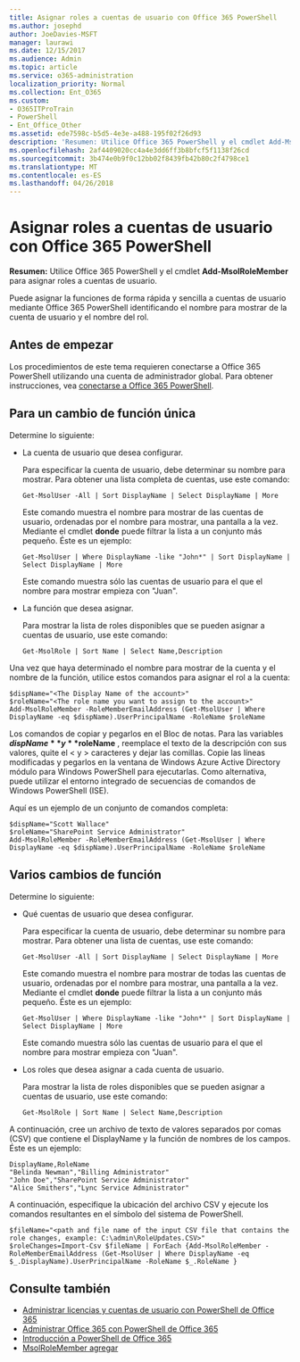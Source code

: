 ```yaml
---
title: Asignar roles a cuentas de usuario con Office 365 PowerShell
ms.author: josephd
author: JoeDavies-MSFT
manager: laurawi
ms.date: 12/15/2017
ms.audience: Admin
ms.topic: article
ms.service: o365-administration
localization_priority: Normal
ms.collection: Ent_O365
ms.custom:
- O365ITProTrain
- PowerShell
- Ent_Office_Other
ms.assetid: ede7598c-b5d5-4e3e-a488-195f02f26d93
description: 'Resumen: Utilice Office 365 PowerShell y el cmdlet Add-MsolRoleMember para asignar roles a cuentas de usuario.'
ms.openlocfilehash: 2af4409020cc4a4e3dd6ff3b8bfcf5f1138f26cd
ms.sourcegitcommit: 3b474e0b9f0c12bb02f8439fb42b80c2f4798ce1
ms.translationtype: MT
ms.contentlocale: es-ES
ms.lasthandoff: 04/26/2018
---
```

# <a name="assign-roles-to-user-accounts-with-office-365-powershell"></a>Asignar roles a cuentas de usuario con Office 365 PowerShell

 **Resumen:** Utilice Office 365 PowerShell y el cmdlet **Add-MsolRoleMember** para asignar roles a cuentas de usuario.
  
Puede asignar la funciones de forma rápida y sencilla a cuentas de usuario mediante Office 365 PowerShell identificando el nombre para mostrar de la cuenta de usuario y el nombre del rol.
  
## <a name="before-you-begin"></a>Antes de empezar

Los procedimientos de este tema requieren conectarse a Office 365 PowerShell utilizando una cuenta de administrador global. Para obtener instrucciones, vea [conectarse a Office 365 PowerShell](connect-to-office-365-powershell.md).
  
## <a name="for-a-single-role-change"></a>Para un cambio de función única

Determine lo siguiente:
  
- La cuenta de usuario que desea configurar.
    
    Para especificar la cuenta de usuario, debe determinar su nombre para mostrar. Para obtener una lista completa de cuentas, use este comando:
    
  ```
  Get-MsolUser -All | Sort DisplayName | Select DisplayName | More
  ```

    Este comando muestra el nombre para mostrar de las cuentas de usuario, ordenadas por el nombre para mostrar, una pantalla a la vez. Mediante el cmdlet **donde** puede filtrar la lista a un conjunto más pequeño. Éste es un ejemplo:
    
  ```
  Get-MsolUser | Where DisplayName -like "John*" | Sort DisplayName | Select DisplayName | More
  ```

    Este comando muestra sólo las cuentas de usuario para el que el nombre para mostrar empieza con "Juan".
    
- La función que desea asignar.
    
    Para mostrar la lista de roles disponibles que se pueden asignar a cuentas de usuario, use este comando:
    
  ```
  Get-MsolRole | Sort Name | Select Name,Description
  ```

Una vez que haya determinado el nombre para mostrar de la cuenta y el nombre de la función, utilice estos comandos para asignar el rol a la cuenta:
  
```
$dispName="<The Display Name of the account>"
$roleName="<The role name you want to assign to the account>"
Add-MsolRoleMember -RoleMemberEmailAddress (Get-MsolUser | Where DisplayName -eq $dispName).UserPrincipalName -RoleName $roleName
```

Los comandos de copiar y pegarlos en el Bloc de notas. Para las variables **$dispName** y **$roleName** , reemplace el texto de la descripción con sus valores, quite el \< y > caracteres y dejar las comillas. Copie las líneas modificadas y pegarlos en la ventana de Windows Azure Active Directory módulo para Windows PowerShell para ejecutarlas. Como alternativa, puede utilizar el entorno integrado de secuencias de comandos de Windows PowerShell (ISE).
  
Aquí es un ejemplo de un conjunto de comandos completa:
  
```
$dispName="Scott Wallace"
$roleName="SharePoint Service Administrator"
Add-MsolRoleMember -RoleMemberEmailAddress (Get-MsolUser | Where DisplayName -eq $dispName).UserPrincipalName -RoleName $roleName
```

## <a name="for-multiple-role-changes"></a>Varios cambios de función

Determine lo siguiente:
  
- Qué cuentas de usuario que desea configurar.
    
    Para especificar la cuenta de usuario, debe determinar su nombre para mostrar. Para obtener una lista de cuentas, use este comando:
    
  ```
  Get-MsolUser -All | Sort DisplayName | Select DisplayName | More
  ```

    Este comando muestra el nombre para mostrar de todas las cuentas de usuario, ordenadas por el nombre para mostrar, una pantalla a la vez. Mediante el cmdlet **donde** puede filtrar la lista a un conjunto más pequeño. Éste es un ejemplo:
    
  ```
  Get-MsolUser | Where DisplayName -like "John*" | Sort DisplayName | Select DisplayName | More
  ```

    Este comando muestra sólo las cuentas de usuario para el que el nombre para mostrar empieza con "Juan".
    
- Los roles que desea asignar a cada cuenta de usuario.
    
    Para mostrar la lista de roles disponibles que se pueden asignar a cuentas de usuario, use este comando:
    
  ```
  Get-MsolRole | Sort Name | Select Name,Description
  ```

A continuación, cree un archivo de texto de valores separados por comas (CSV) que contiene el DisplayName y la función de nombres de los campos. Éste es un ejemplo:
  
```
DisplayName,RoleName
"Belinda Newman","Billing Administrator"
"John Doe","SharePoint Service Administrator"
"Alice Smithers","Lync Service Administrator"
```

A continuación, especifique la ubicación del archivo CSV y ejecute los comandos resultantes en el símbolo del sistema de PowerShell.
  
```
$fileName="<path and file name of the input CSV file that contains the role changes, example: C:\admin\RoleUpdates.CSV>"
$roleChanges=Import-Csv $fileName | ForEach {Add-MsolRoleMember -RoleMemberEmailAddress (Get-MsolUser | Where DisplayName -eq $_.DisplayName).UserPrincipalName -RoleName $_.RoleName }

```

## <a name="see-also"></a>Consulte también

- [Administrar licencias y cuentas de usuario con PowerShell de Office 365](manage-user-accounts-and-licenses-with-office-365-powershell.md)
- [Administrar Office 365 con PowerShell de Office 365](manage-office-365-with-office-365-powershell.md)
- [Introducción a PowerShell de Office 365](getting-started-with-office-365-powershell.md)
- [MsolRoleMember agregar](https://msdn.microsoft.com/library/dn194120.aspx)
